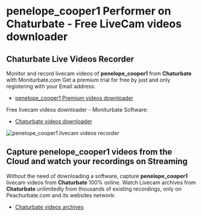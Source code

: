 # penelope_cooper1 Performer on Chaturbate - Free LiveCam videos downloader

## Chaturbate Live Videos Recorder

Monitor and record livecam videos of **penelope_cooper1** from **Chaturbate** with Moniturbate.com
Get a premium trial for free by just and only registering with your Email address:
* [penelope_cooper1 Premium videos downloader](https://moniturbate.com/request-demo-licence-key.html)

Free livecam videos downloader - Moniturbate Software:
* [Chaturbate videos downloader](https://moniturbate.com/moniturbate-download-software.html)

![penelope_cooper1 livecam videos recorder](https://peachurnet.com/templates/moniturbate-software.png)


## Capture penelope_cooper1 videos from the Cloud and watch your recordings on Streaming

Without the need of downloading a software, capture **penelope_cooper1** livecam videos from **Chaturbate** 100% online.
Watch Livecam archives from **Chaturbate** unlimitedly from thousands of existing recordings, only on Peachurbate.com and its websites network:
* [Chaturbate videos archives](https://peachurnet.com/)